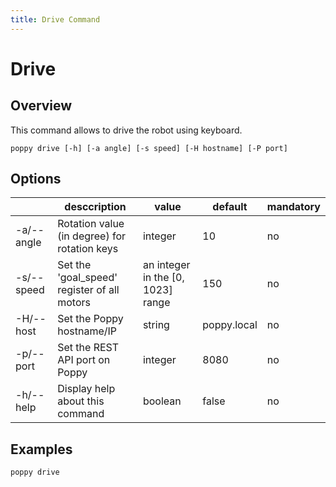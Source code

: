 ```yaml
---
title: Drive Command
---
```


# Drive

## Overview

This command allows to drive the robot using keyboard.

```shell
poppy drive [-h] [-a angle] [-s speed] [-H hostname] [-P port]
```

## Options

&nbsp; | desccription | value | default | mandatory
--- | --- | --- | --- | ---
-a/--angle | Rotation value (in degree) for rotation keys | integer | 10 | no
-s/--speed | Set the 'goal_speed' register of all motors | an integer in the [0, 1023] range | 150 | no
-H/--host | Set the Poppy hostname/IP | string | poppy.local | no
-p/--port | Set the REST API port on Poppy | integer | 8080 | no
-h/--help | Display help about this command | boolean | false | no

## Examples

```shell
poppy drive
```
